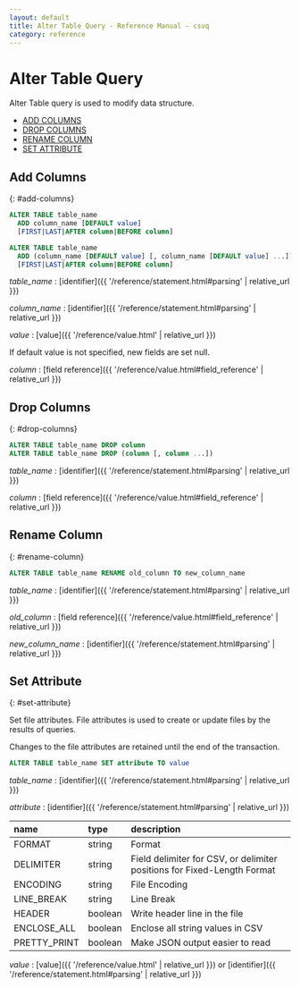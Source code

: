 ```yaml
---
layout: default
title: Alter Table Query - Reference Manual - csvq
category: reference
---
```


# Alter Table Query

Alter Table query is used to modify data structure.

* [ADD COLUMNS](#add-columns)
* [DROP COLUMNS](#drop-columns)
* [RENAME COLUMN](#rename-column)
* [SET ATTRIBUTE](#set-attribute)

## Add Columns
{: #add-columns}

```sql
ALTER TABLE table_name
  ADD column_name [DEFAULT value]
  [FIRST|LAST|AFTER column|BEFORE column]

ALTER TABLE table_name
  ADD (column_name [DEFAULT value] [, column_name [DEFAULT value] ...])
  [FIRST|LAST|AFTER column|BEFORE column]
```

_table_name_
: [identifier]({{ '/reference/statement.html#parsing' | relative_url }})

_column_name_
: [identifier]({{ '/reference/statement.html#parsing' | relative_url }})

_value_
: [value]({{ '/reference/value.html' | relative_url }})
  
  If default value is not specified, new fields are set null.

_column_
: [field reference]({{ '/reference/value.html#field_reference' | relative_url }})


## Drop Columns
{: #drop-columns}

```sql
ALTER TABLE table_name DROP column
ALTER TABLE table_name DROP (column [, column ...])
```

_table_name_
: [identifier]({{ '/reference/statement.html#parsing' | relative_url }})

_column_
: [field reference]({{ '/reference/value.html#field_reference' | relative_url }})

## Rename Column
{: #rename-column}

```sql
ALTER TABLE table_name RENAME old_column TO new_column_name
```

_table_name_
: [identifier]({{ '/reference/statement.html#parsing' | relative_url }})

_old_column_
: [field reference]({{ '/reference/value.html#field_reference' | relative_url }})

_new_column_name_
: [identifier]({{ '/reference/statement.html#parsing' | relative_url }})

## Set Attribute
{: #set-attribute}

Set file attributes. 
File attributes is used to create or update files by the results of queries.

Changes to the file attributes are retained until the end of the transaction.


```sql
ALTER TABLE table_name SET attribute TO value
```

_table_name_
: [identifier]({{ '/reference/statement.html#parsing' | relative_url }})

_attribute_
: [identifier]({{ '/reference/statement.html#parsing' | relative_url }})

  | name | type | description |
  | :- | :- | :- |
  | FORMAT          | string  | Format |
  | DELIMITER       | string  | Field delimiter for CSV, or delimiter positions for Fixed-Length Format |
  | ENCODING        | string  | File Encoding |
  | LINE_BREAK      | string  | Line Break |
  | HEADER          | boolean | Write header line in the file |
  | ENCLOSE_ALL     | boolean | Enclose all string values in CSV |
  | PRETTY_PRINT    | boolean | Make JSON output easier to read |

_value_
: [value]({{ '/reference/value.html' | relative_url }}) or [identifier]({{ '/reference/statement.html#parsing' | relative_url }})
